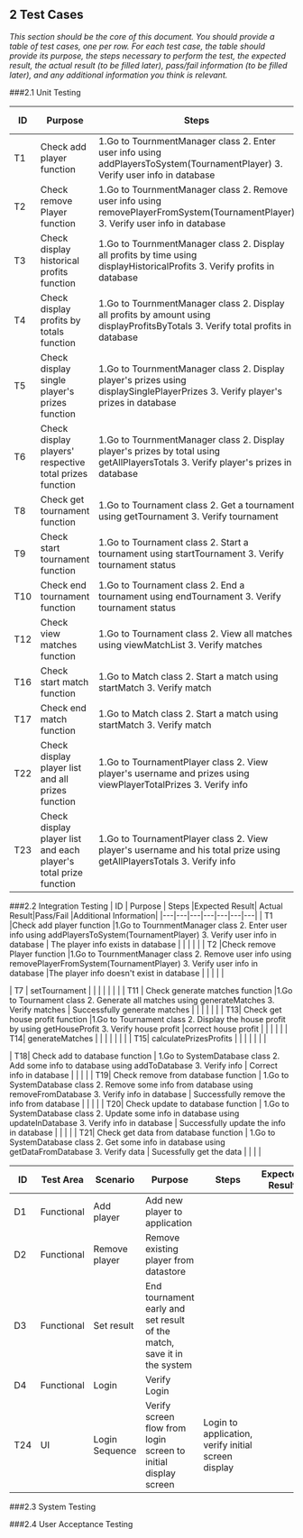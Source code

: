 ## 2 Test Cases

*This section should be the core of this document. You should provide a table of test cases, one per row. For each test case, the table should provide its purpose, the steps necessary to perform the test, the expected result, the actual result (to be filled later), pass/fail information (to be filled later), and any additional information you think is relevant.*

###2.1 Unit Testing

| ID  |  Purpose | Steps |Expected Result| Actual Result|Pass/Fail |Additional Information|
|---|---|---|---|---|---|---|
| T1 |Check add player function |1.Go to TournmentManager class 2. Enter user info using addPlayersToSystem(TournamentPlayer)  3. Verify user info in database | The player info exists in database | | | |
| T2  |Check remove Player function |1.Go to TournmentManager class 2. Remove user info using removePlayerFromSystem(TournamentPlayer)  3. Verify user info in database |The player info doesn't exist in database | | | |
| T3  | Check display historical profits function | 1.Go to TournmentManager class 2. Display all profits by time using displayHistoricalProfits 3. Verify profits in database | correct profits in time order | | | |
| T4  | Check display profits by totals function  | 1.Go to TournmentManager class 2. Display all profits by amount using displayProfitsByTotals 3. Verify total profits in database | correct total profits in order  | | | |
| T5 | Check display single player's prizes function | 1.Go to TournmentManager class 2. Display player's prizes using displaySinglePlayerPrizes 3. Verify player's prizes in database | correct player's prizes  | | | |
| T6  | Check display players' respective total prizes function   | 1.Go to TournmentManager class 2. Display player's prizes by total using getAllPlayersTotals 3. Verify player's prizes in database  | correct order of players' prizes in total  | | | |
| T8  | Check get tournament function  | 1.Go to Tournament class 2. Get a tournament using getTournament 3. Verify tournament | successfully get tournament | | | |
| T9  | Check start tournament function | 1.Go to Tournament class 2. Start a tournament using startTournament 3. Verify tournament status | Successfully start tournament | | | |
| T10  | Check end tournament function | 1.Go to Tournament class 2. End a tournament using endTournament 3. Verify tournament status  |  Successfully end tournament    | | | |
| T12| Check view matches function  | 1.Go to Tournament class 2. View all matches using viewMatchList  3. Verify matches  |  Display matches| | | |
| T16| Check start match function  | 1.Go to Match class 2. Start a match using startMatch   3. Verify match  | Correct match  | | | |
| T17| Check end match function | 1.Go to Match class 2. Start a match using startMatch   3. Verify match  | Successfully get winner  | |  | |
| T22| Check display player list and all prizes function   | 1.Go to TournamentPlayer class 2. View player's username and prizes using viewPlayerTotalPrizes 3. Verify info  | Successfully display play list and prizes | | | |
| T23| Check display player list and each player's total prize function   | 1.Go to TournamentPlayer class 2. View player's username and his total prize using getAllPlayersTotals 3. Verify info | Successfully display play list and total prize  | | | |



###2.2 Integration Testing
| ID  |  Purpose | Steps |Expected Result| Actual Result|Pass/Fail |Additional Information|
|---|---|---|---|---|---|---|
| T1 |Check add player function |1.Go to TournmentManager class 2. Enter user info using addPlayersToSystem(TournamentPlayer)  3. Verify user info in database | The player info exists in database | | | | |
| T2  |Check remove Player function |1.Go to TournmentManager class 2. Remove user info using removePlayerFromSystem(TournamentPlayer)  3. Verify user info in database |The player info doesn't exist in database | | | | |

| T7  | setTournament  |  |  | | | | |
| T11  | Check generate matches function |1.Go to Tournament class 2. Generate all matches using generateMatches  3. Verify matches | Successfully generate matches |  | | | | |
| T13| Check get house profit function  |1.Go to Tournament class 2. Display the house profit by using getHouseProfit 3. Verify house profit   |correct house profit  | | | | |
| T14|  generateMatches  |  |  | | | | |
| T15| calculatePrizesProfits  |  |  | | | | |

| T18| Check add to database function | 1.Go to SystemDatabase class 2. Add some info to database using addToDatabase   3. Verify info  | Correct info in database   | | | |
| T19| Check remove from database function  | 1.Go to SystemDatabase class 2. Remove some info from database using removeFromDatabase 3. Verify info in database | Successfully remove the info from database | | | |
| T20| Check update to database function | 1.Go to SystemDatabase class 2. Update some info in database using updateInDatabase 3. Verify info in database | Successfully update the info in database  | | | |
| T21| Check get data from database function  | 1.Go to SystemDatabase class 2. Get some info in database using getDataFromDatabase 3. Verify data  | Sucessfully get the data | | | |

| ID  | Test Area | Scenario | Purpose | Steps |Expected Result| Actual Result|Pass/Fail |Additional Information|
|---|---|---|---|---|---|---|---|---|
| D1 | Functional | Add player | Add new player to application  |   | | | | |
| D2 | Functional | Remove player | Remove existing player from datastore |    | | | | |
| D3 | Functional | Set result | End tournament early and set result of the match, save it in the system  |   | | | | |
| D4 | Functional | Login | Verify Login |  | | | | |
| T24  | UI  | Login Sequence  |  Verify screen flow from login screen to initial display screen | Login     to application, verify initial screen display | | | | |

###2.3 System Testing

###2.4 User Acceptance Testing

